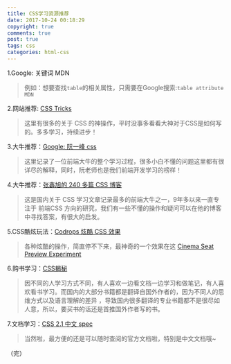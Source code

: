 ```yaml
---
title: CSS学习资源推荐
date: 2017-10-24 00:18:29
copyright: true
comments: true
post: true
tags: css
categories: html-css
---
```


1.Google: 关键词 MDN
>例如：想要查找`table`的相关属性，只需要在Google搜索:`table attribute MDN`

2.网站推荐: [CSS Tricks](https://css-tricks.com/)
>这里有很多的关于 CSS 的神操作，平时没事多看看大神对于CSS是如何写的。多多学习，持续进步！

3.大牛推荐：[Google: 阮一峰 css](https://www.google.com/search?q=%E9%98%AE%E4%B8%80%E5%B3%B0+css)
>这里记录了一位前端大牛的整个学习过程，很多小白不懂的问题这里都有很详尽的解释，同时，阮老师也是我们前端开发学习的榜样！

4.大牛推荐：[张鑫旭的 240 多篇 CSS 博客](http://www.zhangxinxu.com/wordpress/category/css/page/25/)
>这是国内关于 CSS 学习文章记录最多的前端大牛之一，9年多以来一直专注于 前端CSS 方向的研究，我们有一些不懂的操作和疑问可以在他的博客中寻找答案，有很大的启发。

5.CSS酷炫玩法：[Codrops 炫酷 CSS 效果](https://tympanus.net/codrops/category/playground/)
>各种炫酷的操作，简直停不下来，最神奇的一个效果在这 [Cinema Seat Preview Experiment](https://tympanus.net/codrops/2016/01/12/cinema-seat-preview-experiment/)

6.购书学习：[CSS揭秘](http://www.ituring.com.cn/book/1695)
>  因不同的人学习方式不同，有人喜欢一边看文档一边学习和做笔记，有人喜欢看书学习。而国内的大部分书籍都是翻译自国外作者的，因为不同人的思维方式以及语言理解的差异 ，导致国内很多翻译的专业书籍都不是很尽如人意，所以，要买书的话还是首推国外作者写的书。

7.文档学习：[CSS 2.1 中文 spec](http://cndevdocs.com/)
> 当然啦，最方便的还是可以随时查阅的官方文档啦，特别是中文文档哦~

（完）